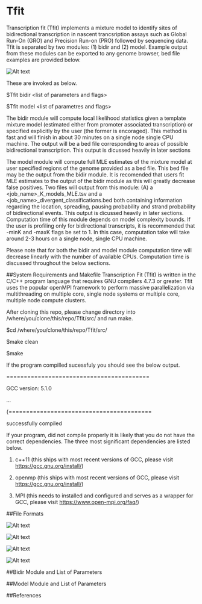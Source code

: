 # Tfit
Transcription fit (Tfit) implements a mixture model to identify sites of bidirectional transcription in nascent trancsription assays such as Global Run-On (GRO) and Precision Run-on (PRO) followed by sequencing data. Tfit is separated by two modules: (1) bidir and (2) model. Example output from these modules can be exported to any genome browser, bed file examples are provided below.  

![Alt text](https://github.com/azofeifa/Tfit/blob/master/images/Example_Snapshot.png)

These are invoked as below.

$Tfit bidir \<list of parameters and flags\>

$Tfit model \<list of parametres and flags\>

The bidir module will compute local likelihood statistics given a template mixture model (estimated either from promoter associated transcription) or specified explicitly by the user (the former is encoraged). This method is fast and will finish in about 30 minutes on a single node single CPU machine. The output will be a bed file corresponding to areas of possible bidirectional transcription. This output is dicussed heavily in later sections

The model module will compute full MLE estimates of the mixture model at user specified regions of the genome provided as a bed file. This bed file may be the output from the bidir module. It is recomended that users fit MLE estimates to the output of the bidir module as this will greatly decrease false positives. Two files will output from this module: (A) a \<job_name\>_K_models_MLE.tsv and a \<job_name\>_divergent_classifications.bed both containing information regarding the location, spreading, pausing probability and strand probability of bidirectional events. This output is dicussed heavily in later sections. Computation time of this module depends on model complexity bounds. If the user is profiling only for bidirectional transcripts, it is recommended that -minK and -maxK flags be set to 1. In this case, computation take will take around 2-3 hours on a single node, single CPU machine.  

Please note that for both the bidir and model module computation time will decrease linearly with the number of available CPUs. Computation time is discussed throughout the below sections.  

##System Requirements and Makefile
Transcription Fit (Tfit) is written in the C/C++ program language that requires GNU compilers 4.7.3 or greater. Tfit uses the popular openMPI framework to perform massive parallelization via multithreading on multiple core, single node systems or multiple core, multiple node compute clusters. 

After cloning this repo, please change directory into /where/you/clone/this/repo/Tfit/src/ and run make.  

$cd  /where/you/clone/this/repo/Tfit/src/

$make clean

$make

If the program compilled sucessfuly you should see the below output.

\=========================================

GCC version: 5.1.0

...

\{=========================================

successfully compiled


If your program, did not compile properly it is likely that you do not have the correct dependencies. The three most significant dependencies are listed below. 

1) c++11 (this ships with most recent versions of GCC, please visit https://gcc.gnu.org/install/)

2) openmp (this ships with most recent versions of GCC, please visit https://gcc.gnu.org/install/)

3) MPI (this needs to installed and configured and serves as a wrapper for GCC, please visit https://www.open-mpi.org/faq/)


















##File Formats

![Alt text](https://github.com/azofeifa/Tfit/blob/master/images/bedgraph_single_example.png)

![Alt text](https://github.com/azofeifa/Tfit/blob/master/images/bedgraph_joint_example.png)

![Alt text](https://github.com/azofeifa/Tfit/blob/master/images/bed_file_example.png)

![Alt text](https://github.com/azofeifa/Tfit/blob/master/images/config_file_example.png)

##Bidir Module and List of Parameters 

##Model Module and List of Parameters

##References




